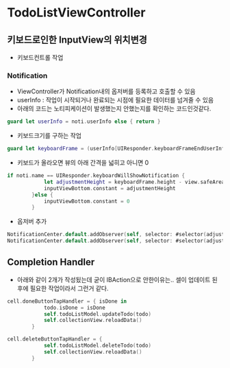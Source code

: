 #  TodoListViewController
## 키보드로인한 InputView의 위치변경
- 키보드컨트롤 작업
### Notification
- ViewController가 Notification내의 옵저버를 등록하고 호출할 수 있음
- userInfo : 작업이 시작되거나 완료되는 시점에 필요한 데이터를 넘겨줄 수 있음
- 아래의 코드는 노티피케이션이 발생했는지 안했는지를 확인하는 코드인것같다.
```swift
guard let userInfo = noti.userInfo else { return }
```
- 키보드크기를 구하는 작업
```swift
guard let keyboardFrame = (userInfo[UIResponder.keyboardFrameEndUserInfoKey] as? NSValue)?.cgRectValue else {return}
```
- 키보드가 올라오면 뷰의 아래 간격을 넓히고 아니면 0
```swift
if noti.name == UIResponder.keyboardWillShowNotification {
            let adjustmentHeight = keyboardFrame.height - view.safeAreaInsets.bottom
            inputViewBottom.constant = adjustmentHeight
        }else {
            inputViewBottom.constant = 0
        }
```
- 옵저버 추가
```swift
NotificationCenter.default.addObserver(self, selector: #selector(adjustInputView), name: UIResponder.keyboardWillShowNotification, object: nil)
NotificationCenter.default.addObserver(self, selector: #selector(adjustInputView), name: UIResponder.keyboardWillHideNotification, object: nil)
```

## Completion Handler
- 아래와 같이 2개가 작성됬는데 굳이 IBAction으로 안한이유는.. 셀이 업데이트 된 후에 필요한 작업이라서 그런거 같다.
```swift
cell.doneButtonTapHandler = { isDone in
            todo.isDone = isDone
            self.todoListModel.updateTodo(todo)
            self.collectionView.reloadData()
        }        
```

```swift
cell.deleteButtonTapHandler = {
            self.todoListModel.deleteTodo(todo)
            self.collectionView.reloadData()
        }
```
